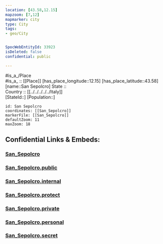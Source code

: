 ```yaml
---
location: [43.58,12.15] 
mapzoom: [7,12] 
mapmarker: city 
type: City
tags:
- geo/City


SpocWebEntityId: 33923
isDeleted: false
confidential: public

---
```

#is_a_/Place  
#is_a_ :: [[Place]] 
[has_place_longitude::12.15] 
[has_place_latitude::43.58] 
[name::San Sepolcro] 
State ::  
Country :: [[../../../../../Italy]]  
[StateId::] 
[Population::] 



```leaflet
id: San Sepolcro
coordinates: [[San_Sepolcro]] 
markerFile: [[San_Sepolcro]] 
defaultZoom: 11 
maxZoom: 18
```


## Confidential Links & Embeds: 

### [San_Sepolcro](/_Standards/Earth/Continent/Europe/Europe~South/Italy/regions~Italy/Tuscany/Arezzo.Province/City/San_Sepolcro.md) 

### [San_Sepolcro.public](/_public/Earth/Continent/Europe/Europe~South/Italy/regions~Italy/Tuscany/Arezzo.Province/City/San_Sepolcro.public.md) 

### [San_Sepolcro.internal](/_internal/Earth/Continent/Europe/Europe~South/Italy/regions~Italy/Tuscany/Arezzo.Province/City/San_Sepolcro.internal.md) 

### [San_Sepolcro.protect](/_protect/Earth/Continent/Europe/Europe~South/Italy/regions~Italy/Tuscany/Arezzo.Province/City/San_Sepolcro.protect.md) 

### [San_Sepolcro.private](/_private/Earth/Continent/Europe/Europe~South/Italy/regions~Italy/Tuscany/Arezzo.Province/City/San_Sepolcro.private.md) 

### [San_Sepolcro.personal](/_personal/Earth/Continent/Europe/Europe~South/Italy/regions~Italy/Tuscany/Arezzo.Province/City/San_Sepolcro.personal.md) 

### [San_Sepolcro.secret](/_secret/Earth/Continent/Europe/Europe~South/Italy/regions~Italy/Tuscany/Arezzo.Province/City/San_Sepolcro.secret.md)

